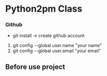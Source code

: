 # Python2pm Class
### Github
* git install -> create github account 
1. git config --global user.name "your name"
2. git config --global user.email "your email"

## Before use project 

